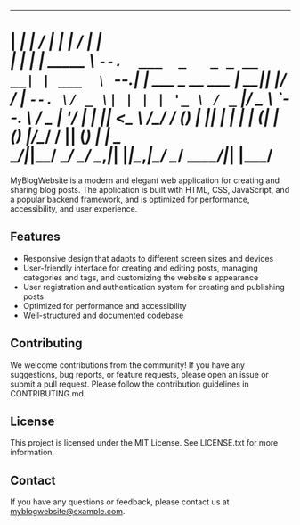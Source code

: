 _____ _          _____                       _        _____ _                 
|  ___| |        /  ___|                     | |      /  ___| |                
| |__ | | _____  \ `--.  ___  _   _ _ __   __| | ___  \ `--.| |_ ___  _ __ ___ 
|  __|| |/ / __|  `--. \/ _ \| | | | '_ \ / _` |/ _ \  `--. \ __/ _ \| '__/ __|
| |___|   <\__ \ /\__/ / (_) | |_| | | | | (_| | (_) |/\__/ / || (_) | |  \__ \
\____/|_|\_\___/ \____/ \___/ \__,_|_| |_|\__,_|\___/ \____/ \__\___/|_|  |___/
================================================================================

MyBlogWebsite is a modern and elegant web application for creating and sharing blog posts. The application is built with HTML, CSS, JavaScript, and a popular backend framework, and is optimized for performance, accessibility, and user experience.


Features
--------
- Responsive design that adapts to different screen sizes and devices
- User-friendly interface for creating and editing posts, managing categories and tags, and customizing the website's appearance
- User registration and authentication system for creating and publishing posts
- Optimized for performance and accessibility
- Well-structured and documented codebase

Contributing
------------
We welcome contributions from the community! If you have any suggestions, bug reports, or feature requests, please open an issue or submit a pull request. Please follow the contribution guidelines in CONTRIBUTING.md.

License
-------
This project is licensed under the MIT License. See LICENSE.txt for more information.

Contact
-------
If you have any questions or feedback, please contact us at myblogwebsite@example.com.

